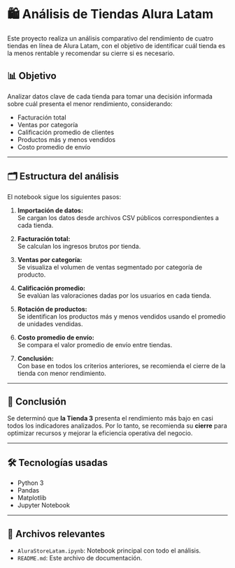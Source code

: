 # 🛍️ Análisis de Tiendas Alura Latam

Este proyecto realiza un análisis comparativo del rendimiento de cuatro tiendas en línea de Alura Latam, con el objetivo de identificar cuál tienda es la menos rentable y recomendar su cierre si es necesario.

## 📊 Objetivo

Analizar datos clave de cada tienda para tomar una decisión informada sobre cuál presenta el menor rendimiento, considerando:

- Facturación total  
- Ventas por categoría  
- Calificación promedio de clientes  
- Productos más y menos vendidos  
- Costo promedio de envío

---

## 🗂️ Estructura del análisis

El notebook sigue los siguientes pasos:

1. **Importación de datos:**  
   Se cargan los datos desde archivos CSV públicos correspondientes a cada tienda.

2. **Facturación total:**  
   Se calculan los ingresos brutos por tienda.

3. **Ventas por categoría:**  
   Se visualiza el volumen de ventas segmentado por categoría de producto.

4. **Calificación promedio:**  
   Se evalúan las valoraciones dadas por los usuarios en cada tienda.

5. **Rotación de productos:**  
   Se identifican los productos más y menos vendidos usando el promedio de unidades vendidas.

6. **Costo promedio de envío:**  
   Se compara el valor promedio de envío entre tiendas.

7. **Conclusión:**  
   Con base en todos los criterios anteriores, se recomienda el cierre de la tienda con menor rendimiento.

---

## 🧾 Conclusión

Se determinó que **la Tienda 3** presenta el rendimiento más bajo en casi todos los indicadores analizados. Por lo tanto, se recomienda su **cierre** para optimizar recursos y mejorar la eficiencia operativa del negocio.

---

## 🛠️ Tecnologías usadas

- Python 3  
- Pandas  
- Matplotlib  
- Jupyter Notebook

---

## 📁 Archivos relevantes

- `AluraStoreLatam.ipynb`: Notebook principal con todo el análisis.  
- `README.md`: Este archivo de documentación.
